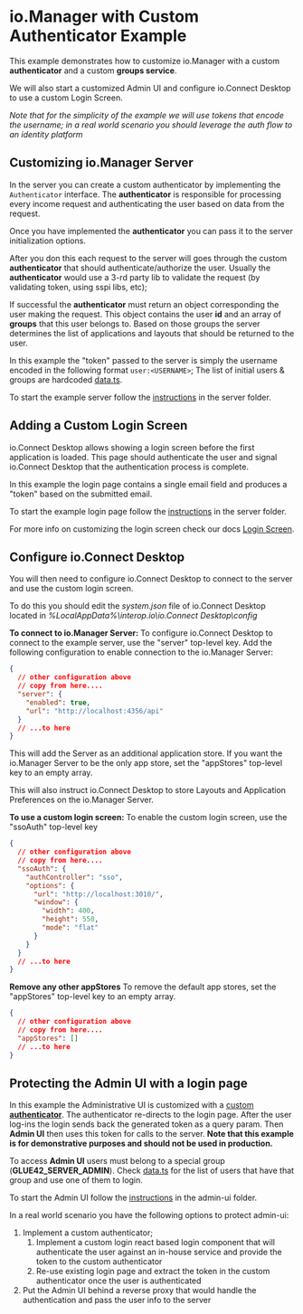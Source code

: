 # io.Manager with Custom Authenticator Example

This example demonstrates how to customize io.Manager with a custom **authenticator** and a custom **groups service**.

We will also start a customized Admin UI and configure io.Connect Desktop to use a custom Login Screen.

_Note that for the simplicity of the example we will use tokens that encode the username; in a real world scenario you should leverage the auth flow to an identity platform_

## Customizing io.Manager Server

In the server you can create a custom authenticator by implementing the `Authenticator` interface. The **authenticator** is responsible for processing every income request and authenticating the user based on data from the request.

Once you have implemented the **authenticator** you can pass it to the server initialization options.

After you don this each request to the server will goes through the custom **authenticator** that should authenticate/authorize the user. Usually the **authenticator** would use a 3-rd party lib to validate the request (by validating token, using sspi libs, etc);

If successful the **authenticator** must return an object corresponding the user making the request. This object contains the user **id** and an array of **groups** that this user belongs to. Based on those groups the server determines the list of applications and layouts that should be returned to the user.

In this example the "token" passed to the server is simply the username encoded in the following format `user:<USERNAME>`; The list of initial users & groups are hardcoded [data.ts](./io-manager-server/src/data.ts).

To start the example server follow the [instructions](./io-manager-server/README.md) in the server folder.

## Adding a Custom Login Screen

io.Connect Desktop allows showing a login screen before the first application is loaded. This page should authenticate the user and signal io.Connect Desktop that the authentication process is complete.

In this example the login page contains a single email field and produces a "token" based on the submitted email.

To start the example login page follow the [instructions](./io-cd-login/README.md) in the server folder.

For more info on customizing the login screen check our docs [Login Screen](https://docs.interop.io/desktop/getting-started/how-to/rebrand-io-connect/functionality/index.html#login_screen).

## Configure io.Connect Desktop

You will then need to configure io.Connect Desktop to connect to the server and use the custom login screen.

To do this you should edit the _system.json_ file of io.Connect Desktop located in _%LocalAppData%\interop.io\io.Connect Desktop\config_

**To connect to io.Manager Server:**
To configure io.Connect Desktop to connect to the example server, use the "server" top-level key. Add the following configuration to enable connection to the io.Manager Server:

```json
{
  // other configuration above
  // copy from here....
  "server": {
    "enabled": true,
    "url": "http://localhost:4356/api"
  }
  // ...to here
}
```

This will add the Server as an additional application store. If you want the io.Manager Server to be the only app store, set the "appStores" top-level key to an empty array.

This will also instruct io.Connect Desktop to store Layouts and Application Preferences on the io.Manager Server.

**To use a custom login screen:**
To enable the custom login screen, use the "ssoAuth" top-level key

```json
{
  // other configuration above
  // copy from here....
  "ssoAuth": {
    "authController": "sso",
    "options": {
      "url": "http://localhost:3010/",
      "window": {
        "width": 400,
        "height": 550,
        "mode": "flat"
      }
    }
  }
  // ...to here
}
```

**Remove any other appStores**
To remove the default app stores, set the "appStores" top-level key to an empty array.

```json
{
  // other configuration above
  // copy from here....
  "appStores": []
  // ...to here
}
```

## Protecting the Admin UI with a login page

In this example the Administrative UI is customized with a [custom **authenticator**](./io-manager-admin-ui/src/MyAuthProvider.ts). The authenticator re-directs to the login page. After the user log-ins the login sends back the generated token as a query param. Then **Admin UI** then uses this token for calls to the server.
**Note that this example is for demonstrative purposes and should not be used in production.**

To access **Admin UI** users must belong to a special group (**GLUE42_SERVER_ADMIN**). Check [data.ts](./io-manager-server/src/data.ts) for the list of users that have that group and use one of them to login.

To start the Admin UI follow the [instructions](./io-manager-admin-ui/README.md) in the admin-ui folder.

In a real world scenario you have the following options to protect admin-ui:

1. Implement a custom authenticator;
   1. Implement a custom login react based login component that will authenticate the user against an in-house service and provide the token to the custom authenticator
   2. Re-use existing login page and extract the token in the custom authenticator once the user is authenticated
2. Put the Admin UI behind a reverse proxy that would handle the authentication and pass the user info to the server
